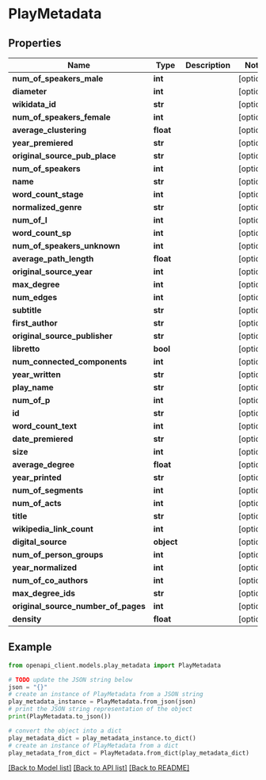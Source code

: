 # PlayMetadata


## Properties

Name | Type | Description | Notes
------------ | ------------- | ------------- | -------------
**num_of_speakers_male** | **int** |  | [optional] 
**diameter** | **int** |  | [optional] 
**wikidata_id** | **str** |  | [optional] 
**num_of_speakers_female** | **int** |  | [optional] 
**average_clustering** | **float** |  | [optional] 
**year_premiered** | **str** |  | [optional] 
**original_source_pub_place** | **str** |  | [optional] 
**num_of_speakers** | **int** |  | [optional] 
**name** | **str** |  | [optional] 
**word_count_stage** | **int** |  | [optional] 
**normalized_genre** | **str** |  | [optional] 
**num_of_l** | **int** |  | [optional] 
**word_count_sp** | **int** |  | [optional] 
**num_of_speakers_unknown** | **int** |  | [optional] 
**average_path_length** | **float** |  | [optional] 
**original_source_year** | **int** |  | [optional] 
**max_degree** | **int** |  | [optional] 
**num_edges** | **int** |  | [optional] 
**subtitle** | **str** |  | [optional] 
**first_author** | **str** |  | [optional] 
**original_source_publisher** | **str** |  | [optional] 
**libretto** | **bool** |  | [optional] 
**num_connected_components** | **int** |  | [optional] 
**year_written** | **str** |  | [optional] 
**play_name** | **str** |  | [optional] 
**num_of_p** | **int** |  | [optional] 
**id** | **str** |  | [optional] 
**word_count_text** | **int** |  | [optional] 
**date_premiered** | **str** |  | [optional] 
**size** | **int** |  | [optional] 
**average_degree** | **float** |  | [optional] 
**year_printed** | **str** |  | [optional] 
**num_of_segments** | **int** |  | [optional] 
**num_of_acts** | **int** |  | [optional] 
**title** | **str** |  | [optional] 
**wikipedia_link_count** | **int** |  | [optional] 
**digital_source** | **object** |  | [optional] 
**num_of_person_groups** | **int** |  | [optional] 
**year_normalized** | **int** |  | [optional] 
**num_of_co_authors** | **int** |  | [optional] 
**max_degree_ids** | **str** |  | [optional] 
**original_source_number_of_pages** | **int** |  | [optional] 
**density** | **float** |  | [optional] 

## Example

```python
from openapi_client.models.play_metadata import PlayMetadata

# TODO update the JSON string below
json = "{}"
# create an instance of PlayMetadata from a JSON string
play_metadata_instance = PlayMetadata.from_json(json)
# print the JSON string representation of the object
print(PlayMetadata.to_json())

# convert the object into a dict
play_metadata_dict = play_metadata_instance.to_dict()
# create an instance of PlayMetadata from a dict
play_metadata_from_dict = PlayMetadata.from_dict(play_metadata_dict)
```
[[Back to Model list]](../README.md#documentation-for-models) [[Back to API list]](../README.md#documentation-for-api-endpoints) [[Back to README]](../README.md)


